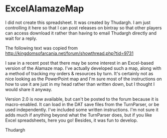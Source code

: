 # ExcelAlamazeMap

I did not create this spreadsheet. It was created by Thudargh. I am just controlling it here 
so that I can post releases on bintray so that other players can access download it rather than
having to email Thudargh directly and wait for a reply. 

The following text was copied from http://kingdomsofarcania.net/forum/showthread.php?tid=9731 

I saw in a recent post that there may be some interest in an Excel-based version of the Alamaze map.  I've actually developed such a map, along with a method of tracking my orders & resources by turn.  It's certainly not as nice looking as the PowerPoint map and I'm sure most of the instructions on how to use it are just in my head rather than written down, but I thought I would share it anyway.

Version 2.0 is now available, but can't be posted to the forum because it is macro-enabled. It can load in the DAT save files from the TurnParser, or be used independently. I've included some written instructions. I'm not sure it adds much if anything beyond what the TurnParser does, but if you like Excel spreadsheets, here you go! Besides, it was fun to develop.

Thudargh
